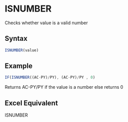 # ISNUMBER

Checks whether value is a valid number

## Syntax

```javascript
ISNUMBER(value)
```

## **Example**

```javascript
IF(ISNUMBER((AC-PY)/PY), (AC-PY)/PY , 0)
```

Returns AC-PY/PY if the value is a number else returns 0

## **Excel Equivalent**

ISNUMBER
